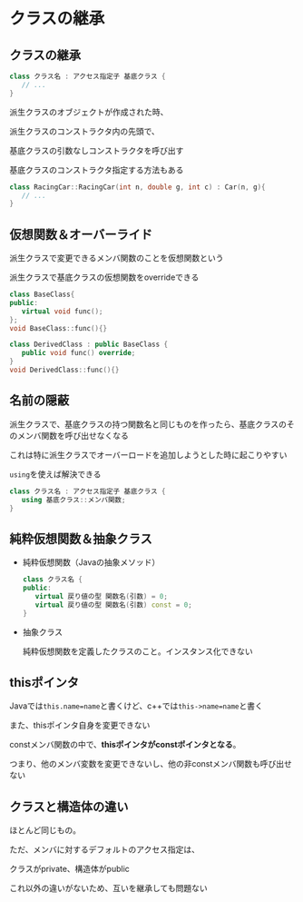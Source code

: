 # クラスの継承



## クラスの継承

```c++
class クラス名 : アクセス指定子 基底クラス {
   // ...
}
```

派生クラスのオブジェクトが作成された時、

派生クラスのコンストラクタ内の先頭で、

基底クラスの引数なしコンストラクタを呼び出す

基底クラスのコンストラクタ指定する方法もある

```c++
class RacingCar::RacingCar(int n, double g, int c) : Car(n, g){
   // ...
}
```



## 仮想関数＆オーバーライド

派生クラスで変更できるメンバ関数のことを仮想関数という

派生クラスで基底クラスの仮想関数をoverrideできる

```c++
class BaseClass{
public:
   virtual void func();
};
void BaseClass::func(){}

class DerivedClass : public BaseClass {
   public void func() override;
}
void DerivedClass::func(){}
```



## 名前の隠蔽

派生クラスで、基底クラスの持つ関数名と同じものを作ったら、基底クラスのそのメンバ関数を呼び出せなくなる

これは特に派生クラスでオーバーロードを追加しようとした時に起こりやすい

`using`を使えば解決できる

```c++
class クラス名 : アクセス指定子 基底クラス {
   using 基底クラス::メンバ関数;
}
```



## 純粋仮想関数＆抽象クラス

* 純粋仮想関数（Javaの抽象メソッド）

  ```c++
  class クラス名 {
  public:
     virtual 戻り値の型 関数名(引数) = 0;
     virtual 戻り値の型 関数名(引数) const = 0;
  }
  ```

* 抽象クラス

  純粋仮想関数を定義したクラスのこと。インスタンス化できない

  

## thisポインタ

Javaでは`this.name=name`と書くけど、c++では`this->name=name`と書く

また、thisポインタ自身を変更できない

constメンバ関数の中で、**thisポインタがconstポインタとなる**。

つまり、他のメンバ変数を変更できないし、他の非constメンバ関数も呼び出せない



## クラスと構造体の違い

ほとんど同じもの。

ただ、メンバに対するデフォルトのアクセス指定は、

クラスがprivate、構造体がpublic

これ以外の違いがないため、互いを継承しても問題ない

















